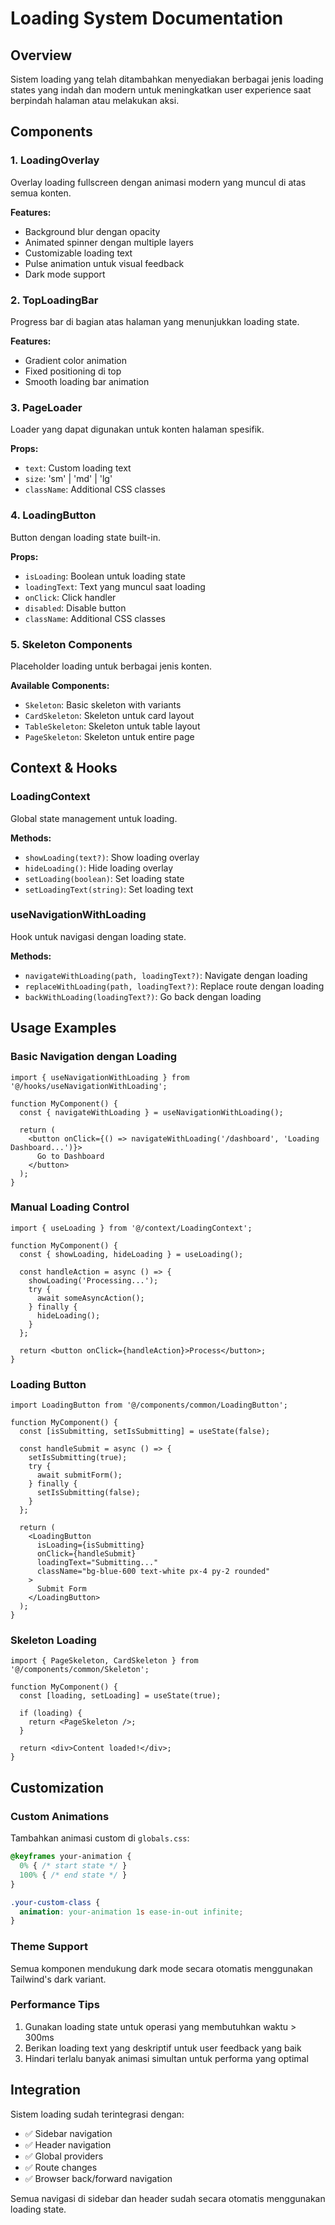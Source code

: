 # Loading System Documentation

## Overview
Sistem loading yang telah ditambahkan menyediakan berbagai jenis loading states yang indah dan modern untuk meningkatkan user experience saat berpindah halaman atau melakukan aksi.

## Components

### 1. LoadingOverlay
Overlay loading fullscreen dengan animasi modern yang muncul di atas semua konten.

**Features:**
- Background blur dengan opacity
- Animated spinner dengan multiple layers
- Customizable loading text
- Pulse animation untuk visual feedback
- Dark mode support

### 2. TopLoadingBar
Progress bar di bagian atas halaman yang menunjukkan loading state.

**Features:**
- Gradient color animation
- Fixed positioning di top
- Smooth loading bar animation

### 3. PageLoader
Loader yang dapat digunakan untuk konten halaman spesifik.

**Props:**
- `text`: Custom loading text
- `size`: 'sm' | 'md' | 'lg'
- `className`: Additional CSS classes

### 4. LoadingButton
Button dengan loading state built-in.

**Props:**
- `isLoading`: Boolean untuk loading state
- `loadingText`: Text yang muncul saat loading
- `onClick`: Click handler
- `disabled`: Disable button
- `className`: Additional CSS classes

### 5. Skeleton Components
Placeholder loading untuk berbagai jenis konten.

**Available Components:**
- `Skeleton`: Basic skeleton with variants
- `CardSkeleton`: Skeleton untuk card layout
- `TableSkeleton`: Skeleton untuk table layout
- `PageSkeleton`: Skeleton untuk entire page

## Context & Hooks

### LoadingContext
Global state management untuk loading.

**Methods:**
- `showLoading(text?)`: Show loading overlay
- `hideLoading()`: Hide loading overlay
- `setLoading(boolean)`: Set loading state
- `setLoadingText(string)`: Set loading text

### useNavigationWithLoading
Hook untuk navigasi dengan loading state.

**Methods:**
- `navigateWithLoading(path, loadingText?)`: Navigate dengan loading
- `replaceWithLoading(path, loadingText?)`: Replace route dengan loading
- `backWithLoading(loadingText?)`: Go back dengan loading

## Usage Examples

### Basic Navigation dengan Loading
```tsx
import { useNavigationWithLoading } from '@/hooks/useNavigationWithLoading';

function MyComponent() {
  const { navigateWithLoading } = useNavigationWithLoading();
  
  return (
    <button onClick={() => navigateWithLoading('/dashboard', 'Loading Dashboard...')}>
      Go to Dashboard
    </button>
  );
}
```

### Manual Loading Control
```tsx
import { useLoading } from '@/context/LoadingContext';

function MyComponent() {
  const { showLoading, hideLoading } = useLoading();
  
  const handleAction = async () => {
    showLoading('Processing...');
    try {
      await someAsyncAction();
    } finally {
      hideLoading();
    }
  };
  
  return <button onClick={handleAction}>Process</button>;
}
```

### Loading Button
```tsx
import LoadingButton from '@/components/common/LoadingButton';

function MyComponent() {
  const [isSubmitting, setIsSubmitting] = useState(false);
  
  const handleSubmit = async () => {
    setIsSubmitting(true);
    try {
      await submitForm();
    } finally {
      setIsSubmitting(false);
    }
  };
  
  return (
    <LoadingButton
      isLoading={isSubmitting}
      onClick={handleSubmit}
      loadingText="Submitting..."
      className="bg-blue-600 text-white px-4 py-2 rounded"
    >
      Submit Form
    </LoadingButton>
  );
}
```

### Skeleton Loading
```tsx
import { PageSkeleton, CardSkeleton } from '@/components/common/Skeleton';

function MyComponent() {
  const [loading, setLoading] = useState(true);
  
  if (loading) {
    return <PageSkeleton />;
  }
  
  return <div>Content loaded!</div>;
}
```

## Customization

### Custom Animations
Tambahkan animasi custom di `globals.css`:

```css
@keyframes your-animation {
  0% { /* start state */ }
  100% { /* end state */ }
}

.your-custom-class {
  animation: your-animation 1s ease-in-out infinite;
}
```

### Theme Support
Semua komponen mendukung dark mode secara otomatis menggunakan Tailwind's dark variant.

### Performance Tips
1. Gunakan loading state untuk operasi yang membutuhkan waktu > 300ms
2. Berikan loading text yang deskriptif untuk user feedback yang baik
3. Hindari terlalu banyak animasi simultan untuk performa yang optimal

## Integration
Sistem loading sudah terintegrasi dengan:
- ✅ Sidebar navigation
- ✅ Header navigation  
- ✅ Global providers
- ✅ Route changes
- ✅ Browser back/forward navigation

Semua navigasi di sidebar dan header sudah secara otomatis menggunakan loading state.

